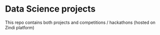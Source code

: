 # Data Science projects
This repo contains both projects and competitions / hackathons (hosted on Zindi platform)
